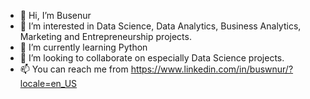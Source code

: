 - 👋 Hi, I’m Busenur
- 👀 I’m interested in Data Science, Data Analytics, Business Analytics, Marketing and Entrepreneurship projects.
- 🌱 I’m currently learning Python 
- 💞️ I’m looking to collaborate on especially Data Science projects. 
- 📫 You can reach me from https://www.linkedin.com/in/buswnur/?locale=en_US 

<!---
bossoon/bossoon is a ✨ special ✨ repository because its `README.md` (this file) appears on your GitHub profile.
You can click the Preview link to take a look at your changes.
--->
